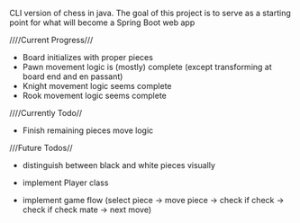 CLI version of chess in java. The goal of this project is to serve as a starting point for what will become a Spring Boot web app 

////Current Progress///

- Board initializes with proper pieces
- Pawn movement logic is (mostly) complete (except transforming at board end and en passant)
- Knight movement logic seems complete
- Rook movement logic seems complete

////Currently Todo//

- Finish remaining pieces move logic


///Future Todos//

- distinguish between black and white pieces visually

- implement Player class

- implement game flow (select piece -> move piece -> check if check -> check if check mate -> next move)